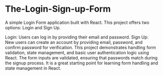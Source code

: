 # The-Login-Sign-up-Form
A simple Login Form application built with React. This project offers two options: Login and Sign Up.

Login: Users can log in by providing their email and password.
Sign Up: New users can create an account by providing email, password, and confirm password for verification.
This project demonstrates handling form validation, state management, and basic user authentication logic using React. The form inputs are validated, ensuring that passwords match during the signup process. It is a great starting point for learning form handling and state management in React.
